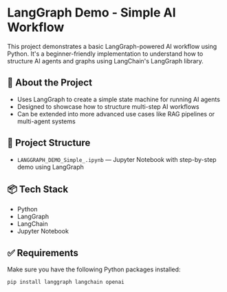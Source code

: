# LangGraph Demo - Simple AI Workflow

This project demonstrates a basic LangGraph-powered AI workflow using Python. It's a beginner-friendly implementation to understand how to structure AI agents and graphs using LangChain's LangGraph library.

## 🚀 About the Project

- Uses LangGraph to create a simple state machine for running AI agents
- Designed to showcase how to structure multi-step AI workflows
- Can be extended into more advanced use cases like RAG pipelines or multi-agent systems

## 📁 Project Structure

- `LANGGRAPH_DEMO_Simple_.ipynb` — Jupyter Notebook with step-by-step demo using LangGraph

## 📦 Tech Stack

- Python
- LangGraph
- LangChain
- Jupyter Notebook

## ✅ Requirements

Make sure you have the following Python packages installed:

```bash
pip install langgraph langchain openai
